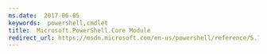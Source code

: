 ```yaml
---
ms.date:  2017-06-05
keywords:  powershell,cmdlet
title:  Microsoft.PowerShell.Core Module
redirect_url: https://msdn.microsoft.com/en-us/powershell/reference/5.1/microsoft.powershell.core/microsoft.powershell.core
---
```

